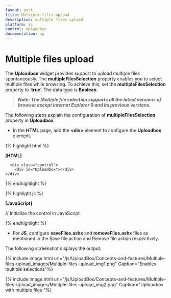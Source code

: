 ```yaml
---
layout: post
title: Multiple-files-upload
description: multiple files upload
platform: js
control: Uploadbox
documentation: ug
---
```


# Multiple files upload

The **Uploadbox** widget provides support to upload multiple files spontaneously. The **multipleFilesSelection** property enables you to select multiple files while browsing.  To achieve this, set the **multipleFilesSelection** property to ‘**true**’. The data type is **Boolean**.

> _**Note: The Multiple file selection supports all the latest versions of browser except Internet Explorer 9 and its previous versions.**_



The following steps explain the configuration of **multipleFilesSelection** property in **Uploadbox**. 

* In the **HTML** page, add the **&lt;div&gt;** element to configure the **Uploadbox** element.


{% highlight html %}

**[HTML]**

      <div class="control">
        <div id="Uploadbox"></div>
    </div>

{% endhighlight %}

{% highlight js %}

**[JavaScript]**

// Initialize the control in JavaScript.
<script type="text/javascript">
        $(function () {
//Declaration.
            $("#Uploadbox").ejUploadbox({
                saveUrl: "saveFiles.ashx",
                removeUrl: "removeFiles.ashx",
                multipleFilesSelection: true
            });
        });
    </script>

{% endhighlight %}

* For **JS**, configure **saveFiles.ashx** and **removeFiles.ashx** files as mentioned in the Save file action and Remove file action respectively.

The following screenshot displays the output.



{% include image.html url="/js/UploadBox/Concepts-and-features/Multiple-files-upload_images/Multiple-files-upload_img1.png" Caption="Enables multiple selections"%}



{% include image.html url="/js/UploadBox/Concepts-and-features/Multiple-files-upload_images/Multiple-files-upload_img2.png" Caption="Uploadbox with multiple files       "%}

